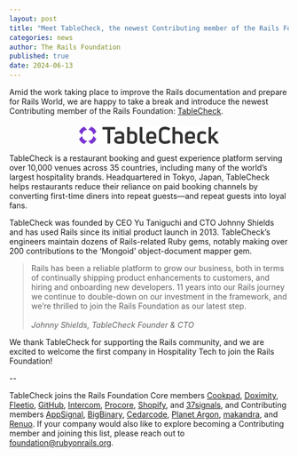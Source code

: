 ```yaml
---
layout: post
title: "Meet TableCheck, the newest Contributing member of the Rails Foundation"
categories: news
author: The Rails Foundation
published: true
date: 2024-06-13
---
```


Amid the work taking place to improve the Rails documentation and prepare for Rails World, we are happy to take a break and introduce the newest Contributing member of the Rails Foundation: <a href="https://tablecheck.com/en/join">TableCheck</a>.

<p style="text-align: center; margin-top: 20px"><img src="/assets/images/logo-tablecheck.svg" style="width: 50%"></p>

TableCheck is a restaurant booking and guest experience platform serving over 10,000 venues across 35 countries, including many of the world’s largest hospitality brands. Headquartered in Tokyo, Japan, TableCheck helps restaurants reduce their reliance on paid booking channels by converting first-time diners into repeat guests—and repeat guests into loyal fans.

TableCheck was founded by CEO Yu Taniguchi and CTO Johnny Shields and has used Rails since its initial product launch in 2013. TableCheck’s engineers maintain dozens of Rails-related Ruby gems, notably making over 200 contributions to the ‘Mongoid’ object-document mapper gem.

>Rails has been a reliable platform to grow our business, both in terms of continually shipping product enhancements to customers, and hiring and onboarding new developers. 11 years into our Rails journey we continue to double-down on our investment in the framework, and we’re thrilled to join the Rails Foundation as our latest step.
><br><br>*Johnny Shields, TableCheck Founder & CTO*

We thank TableCheck for supporting the Rails community, and we are excited to welcome the first company in Hospitality Tech to join the Rails Foundation! 

--

TableCheck joins the Rails Foundation Core members <a href="https://cookpad.com/">Cookpad</a>, <a href="https://www.doximity.com/">Doximity</a>, <a href="https://www.fleetio.com/">Fleetio</a>, <a href="https://github.com/">GitHub</a>, <a href="https://www.intercom.com/">Intercom</a>, <a href="https://www.procore.com/">Procore</a>, <a href="https://www.shopify.com/">Shopify</a>, and <a href="https://37signals.com/">37signals</a>, and Contributing members <a href="https://www.appsignal.com/">AppSignal</a>, <a href="https://www.bigbinary.com/">BigBinary</a>, <a href="https://www.cedarcode.com/">Cedarcode</a>, <a href="https://www.planetargon.com/">Planet Argon</a>, <a href="https://makandra.de/">makandra</a>, and <a href="https://www.renuo.ch/">Renuo</a>. If your company would also like to explore becoming a Contributing member and joining this list, please reach out to <a href="mailto:foundation@rubyonrails.org">foundation@rubyonrails.org</a>. 
